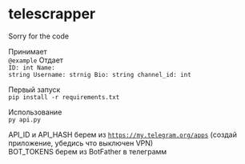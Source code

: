 # telescrapper
Sorry for the code

Принимает<br/>
<code>@example</code>
Отдает</br>
<code>ID: int	Name: string Username: strnig	Bio: string channel_id: int</code>

Первый запуск <br/>
<code>pip install -r requirements.txt</code>
  
Использование <br/>
<code>py api.py</code>

API_ID и API_HASH берем из <code>https://my.telegram.org/apps</code> (создай приложение, убедись что выключен VPN)<br/>
BOT_TOKENS берем из BotFather в телеграмм

